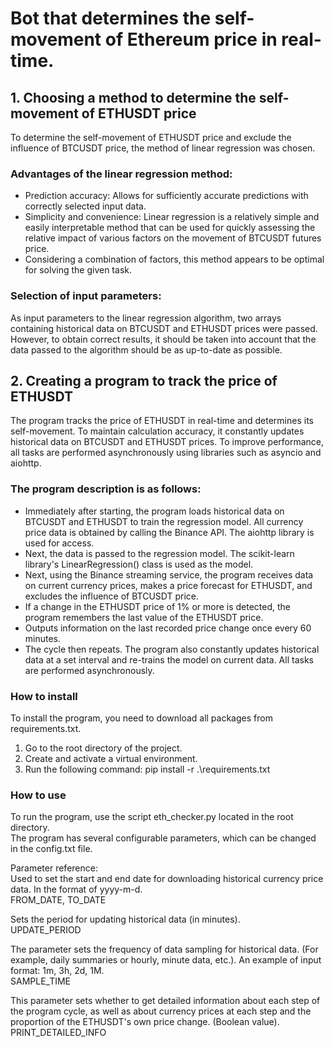 # Bot that determines the self-movement of Ethereum price in real-time.
## 1. Choosing a method to determine the self-movement of ETHUSDT price
To determine the self-movement of ETHUSDT price and exclude the influence of BTCUSDT price, the method of linear regression was chosen.

### Advantages of the linear regression method:
* Prediction accuracy: Allows for sufficiently accurate predictions with correctly selected input data.
* Simplicity and convenience: Linear regression is a relatively simple and easily interpretable method that can be used for quickly assessing the relative impact of various factors on the movement of BTCUSDT futures price.
* Considering a combination of factors, this method appears to be optimal for solving the given task.

### Selection of input parameters:
As input parameters to the linear regression algorithm, two arrays containing historical data on BTCUSDT and ETHUSDT prices were passed.
However, to obtain correct results, it should be taken into account that the data passed to the algorithm should be as up-to-date as possible.

## 2. Creating a program to track the price of ETHUSDT
The program tracks the price of ETHUSDT in real-time and determines its self-movement.
To maintain calculation accuracy, it constantly updates historical data on BTCUSDT and ETHUSDT prices.
To improve performance, all tasks are performed asynchronously using libraries such as asyncio and aiohttp.

### The program description is as follows:
* Immediately after starting, the program loads historical data on BTCUSDT and ETHUSDT to train the regression model.
All currency price data is obtained by calling the Binance API. The aiohttp library is used for access.
* Next, the data is passed to the regression model. The scikit-learn library's LinearRegression() class is used as the model.
* Next, using the Binance streaming service, the program receives data on current currency prices, makes a price forecast for ETHUSDT, and excludes the influence of BTCUSDT price.
* If a change in the ETHUSDT price of 1% or more is detected, the program remembers the last value of the ETHUSDT price.
* Outputs information on the last recorded price change once every 60 minutes.
* The cycle then repeats. The program also constantly updates historical data at a set interval and re-trains the model on current data. All tasks are performed asynchronously.

### How to install
To install the program, you need to download all packages from requirements.txt.
1. Go to the root directory of the project.
2. Create and activate a virtual environment.
3. Run the following command:
pip install -r .\requirements.txt

### How to use
To run the program, use the script eth_checker.py located in the root directory.\
The program has several configurable parameters, which can be changed in the config.txt file.

Parameter reference:\
Used to set the start and end date for downloading historical currency price data.
In the format of yyyy-m-d.\
FROM_DATE, TO_DATE

Sets the period for updating historical data (in minutes).\
UPDATE_PERIOD

The parameter sets the frequency of data sampling for historical data.
(For example, daily summaries or hourly, minute data, etc.). An example of input format: 1m, 3h, 2d, 1M.\
SAMPLE_TIME

This parameter sets whether to get detailed information about each step of the program cycle,
as well as about currency prices at each step and the proportion of the ETHUSDT's own price change. (Boolean value).\
PRINT_DETAILED_INFO

